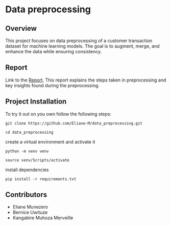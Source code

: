# Data preprocessing

## Overview

This project focuses on data preprocessing of a customer transaction dataset for machine learning models. The goal is to augment, merge, and enhance the data while ensuring consistency.

## Report

Link to the [Report](https://docs.google.com/document/d/1x2WfP85AEzbyQqPCoFZGK-1nlHzlWKjc59nc8sFLIF8/edit?usp=sharing). This report explains the steps taken in preprocessing and key insights found during the preprocessing.

## Project Installation
To try it out on you own follow the following steps:

```
git clone https://github.com/Eliane-M/data_preprocessing.git
```

```
cd data_preprocessing
```

create a virtual environment and activate it

```
python -m venv venv
```

```
source venv/Scripts/activate
```

install dependencies

```
pip install -r requirements.txt
```



## Contributors

- Eliane Munezero
- Bernice Uwituze
- Kangabire Muhoza Merveille